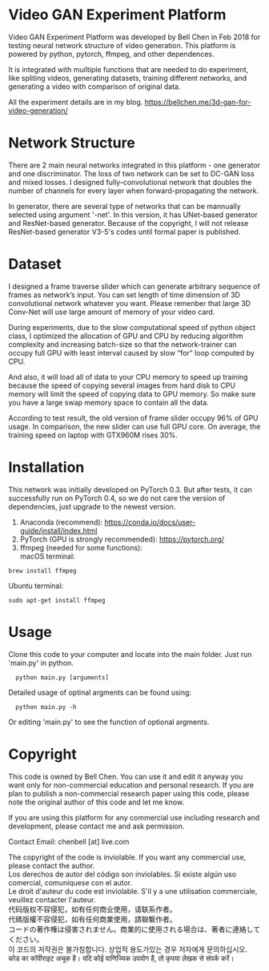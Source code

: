 # Video GAN Experiment Platform
Video GAN Experiment Platform was developed by Bell Chen in Feb 2018 for testing neural network structure of video generation. This platform is powered by python, pytorch, ffmpeg, and other dependences.  

It is integrated with muiltiple functions that are needed to do experiment, like spliting videos, generating datasets, training different networks, and generating a video with comparison of original data.  

All the experiment details are in my blog.
https://bellchen.me/3d-gan-for-video-generation/

# Network Structure
There are 2 main neural networks integrated in this platform - one generator and one discriminator. The loss of two network can be set to DC-GAN loss and mixed losses. I designed fully-convolutional network that doubles the number of channels for every layer when forward-propagating the network.  

In generator, there are several type of networks that can be mannually selected using argument '-net'. In this version, it has UNet-based generator and ResNet-based generator. Because of the copyright, I will not release ResNet-based generator V3-5's codes until formal paper is published.

# Dataset
I designed a frame traverse slider which can generate arbitrary sequence of frames as network’s input. You can set length of time dimension of 3D convolutional network whatever you want. Please remenber that large 3D Conv-Net will use large amount of memory of your video card.  

During experiments, due to the slow computational speed of python object class, I optimized the allocation of GPU and CPU by reducing algorithm complexity and increasing batch-size so that the network-trainer can occupy full GPU with least interval caused by slow “for” loop computed by CPU.  

And also, it will load all of data to your CPU memory to speed up training because the speed of copying several images from  hard disk to CPU memory will limit the speed of copying data to GPU memory. So make sure you have a large swap memory space to contain all the data.

According to test result, the old version of frame slider occupy 96% of GPU usage. In comparison, the new slider can use full GPU core. On average, the training speed on laptop with GTX960M rises 30%.

# Installation
This network was initially developed on PyTorch 0.3. But after tests, it can successfully run on PyTorch 0.4, so we do not care the version of dependencies, just upgrade to the newest version.

1. Anaconda (recommend):
  https://conda.io/docs/user-guide/install/index.html
2. PyTorch (GPU is strongly recommended):
  https://pytorch.org/
3. ffmpeg (needed for some functions):  
  macOS terminal: 
  ```
  brew install ffmpeg
  ```
  Ubuntu terminal:
  ```
  sudo apt-get install ffmpeg
  ```

# Usage
Clone this code to your computer and locate into the main folder. Just run 'main.py' in python.  
```
  python main.py [arguments]
```
Detailed usage of optinal argments can be found using:
```
  python main.py -h
```
Or editing 'main.py' to see the function of optional argments.
              
# Copyright
This code is owned by Bell Chen. You can use it and edit it anyway you want only for non-commercial education and personal research. If you are plan to publish a non-commercial research paper using this code, please note the original author of this code and let me know.  

If you are using this platform for any commercial use including research and development, please contact me and ask permission.  

Contact Email: chenbell [at] live.com

The copyright of the code is inviolable. If you want any commercial use, please contact the author.  
Los derechos de autor del código son inviolables. Si existe algún uso comercial, comuníquese con el autor.  
Le droit d'auteur du code est inviolable. S'il y a une utilisation commerciale, veuillez contacter l'auteur.  
代码版权不容侵犯，如有任何商业使用，请联系作者。  
代碼版權不容侵犯，如有任何商業使用，請聯繫作者。  
コードの著作権は侵害されません。商業的に使用される場合は、著者に連絡してください。  
이 코드의 저작권은 불가침합니다. 상업적 용도가있는 경우 저자에게 문의하십시오.  
कोड का कॉपीराइट अचूक है। यदि कोई वाणिज्यिक उपयोग है, तो कृपया लेखक से संपर्क करें।  
